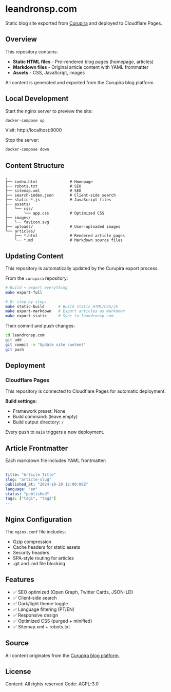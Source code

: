 # leandronsp.com

Static blog site exported from [Curupira](https://github.com/leandronsp/curupira) and deployed to Cloudflare Pages.

## Overview

This repository contains:
- **Static HTML files** - Pre-rendered blog pages (homepage, articles)
- **Markdown files** - Original article content with YAML frontmatter
- **Assets** - CSS, JavaScript, images

All content is generated and exported from the Curupira blog platform.

## Local Development

Start the nginx server to preview the site:

```bash
docker-compose up
```

Visit: http://localhost:8000

Stop the server:

```bash
docker-compose down
```

## Content Structure

```
.
├── index.html              # Homepage
├── robots.txt              # SEO
├── sitemap.xml             # SEO
├── search-index.json       # Client-side search
├── static-*.js             # JavaScript files
├── assets/
│   └── css/
│       └── app.css         # Optimized CSS
├── images/
│   └── favicon.svg
├── uploads/                # User-uploaded images
└── articles/
    ├── *.html              # Rendered article pages
    └── *.md                # Markdown source files
```

## Updating Content

This repository is automatically updated by the Curupira export process.

From the `curupira` repository:

```bash
# Build + export everything
make export-full

# Or step by step:
make static-build      # Build static HTML/CSS/JS
make export-markdown   # Export articles as markdown
make export-static     # Sync to leandronsp.com
```

Then commit and push changes:

```bash
cd leandronsp.com
git add .
git commit -m "Update site content"
git push
```

## Deployment

### Cloudflare Pages

This repository is connected to Cloudflare Pages for automatic deployment.

**Build settings:**
- Framework preset: None
- Build command: (leave empty)
- Build output directory: `/`

Every push to `main` triggers a new deployment.

## Article Frontmatter

Each markdown file includes YAML frontmatter:

```yaml
---
title: "Article Title"
slug: "article-slug"
published_at: "2024-10-20 12:00:00Z"
language: "en"
status: "published"
tags: ["tag1", "tag2"]
---
```

## Nginx Configuration

The `nginx.conf` file includes:
- Gzip compression
- Cache headers for static assets
- Security headers
- SPA-style routing for articles
- .git and .md file blocking

## Features

- ✅ SEO optimized (Open Graph, Twitter Cards, JSON-LD)
- ✅ Client-side search
- ✅ Dark/light theme toggle
- ✅ Language filtering (PT/EN)
- ✅ Responsive design
- ✅ Optimized CSS (purged + minified)
- ✅ Sitemap.xml + robots.txt

## Source

All content originates from the [Curupira blog platform](https://github.com/leandronsp/curupira).

## License

Content: All rights reserved
Code: AGPL-3.0
